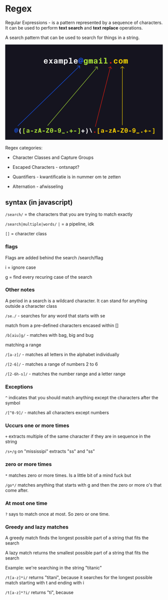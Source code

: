 # Regex

Regular Expressions - is a pattern represented by a sequence of characters. It can be used to perform **text search** and **text replace** operations.

A search pattern that can be used to search for things in a string.

![](./afb/regex_example.png)

Regex categories:

- Character Classes and Capture Groups

- Escaped Characters - ontsnapt?

- Quantifiers - kwantificatie is in nummer om te zetten

- Alternation - afwisseling

## syntax (in javascript)

`/search/` = the characters that you are trying to match exactly

`/search|multiple|words/` `|` = a pipeline, idk

`[]` = character class

### flags

Flags are added behind the search /search/flag

i = ignore case

g = find every recuring case of the search

### Other notes

A period in a search is a wildcard character. It can stand for anything outside a character class

`/se./` - searches for any word that starts with se

match from a pre-defined characters encased within []

`/b[aiu]g/` - matches with bag, big and bug

matching a range

`/[a-z]/` - matches all letters in the alphabet individually

`/[2-6]/` - matches a range of numbers 2 to 6

`/[2-6h-s]/` - matches the number range and a letter range

### Exceptions

`^` indicates that you should match anything except the characters after the symbol

`/[^0-9]/` - matches all characters except numbers

### Uccurs one or more times

 `+` extracts multiple of the same character if they are in sequence in the string

`/s+/g` on "mississipi" extracts "ss" and "ss"

### zero or more times

`*` matches zero or more times. Is a little bit of a mind fuck but

`/go*/` matches anything that starts with g and then the zero or more o's that come after.

### At most one time

`?` says to match once at most. So zero or one time.

### Greedy and lazy matches

A greedy match finds the longest possible part of a string that fits the search

A lazy match returns the smallest possible part of a string that fits the search

Example: we're searching in the string "titanic"

`/t[a-z]*i/` returns "titani", because it searches for the longest possible match starting with t and ending with i

`/t[a-z]*?i/` returns "ti", because
